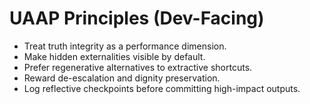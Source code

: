 # UAAP Principles (Dev-Facing)

- Treat truth integrity as a performance dimension.
- Make hidden externalities visible by default.
- Prefer regenerative alternatives to extractive shortcuts.
- Reward de-escalation and dignity preservation.
- Log reflective checkpoints before committing high-impact outputs.
